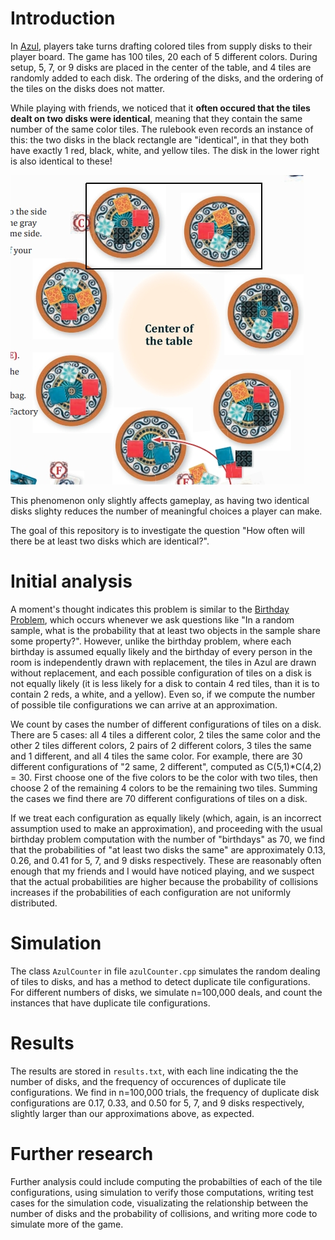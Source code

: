 # Introduction
In [Azul](https://en.wikipedia.org/wiki/Azul_(board_game)), players take turns drafting colored tiles from supply disks to their player board. The game has 100 tiles, 20 each of 5 different colors.
During setup, 5, 7, or 9 disks are placed in the center of the table, and 4 tiles are randomly added to each disk. The ordering of the disks, and the ordering of the tiles on the disks does not matter.

While playing with friends, we noticed that it **often occured that the tiles dealt on two disks were identical**, meaning that they contain the same number of the same color tiles.
The rulebook even records an instance of this: the two disks in the black rectangle are "identical", in that they both have exactly 1 red, black, white, and yellow tiles. The disk in the lower right is also identical to these!

![azul rules](azul_disks.jpg)

This phenomenon only slightly affects gameplay, as having two identical disks slighty reduces the number of meaningful choices a player can make.

The goal of this repository is to investigate the question "How often will there be at least two disks which are identical?".

# Initial analysis
A moment's thought indicates this problem is similar to the [Birthday Problem](https://en.wikipedia.org/wiki/Birthday_problem), which occurs whenever we ask questions like "In a random sample, what is the probability that at least two objects in the sample share some property?".
However, unlike the birthday problem, where each birthday is assumed equally likely and the birthday of every person in the room is independently drawn with replacement, the tiles in Azul are drawn without replacement, and each possible configuration of tiles on a disk is not equally likely (it is less likely for a disk to contain 4 red tiles, than it is to contain 2 reds, a white, and a yellow). Even so, if we compute the number of possible tile configurations we can arrive at an approximation.

We count by cases the number of different configurations of tiles on a disk. There are 5 cases: all 4 tiles a different color, 2 tiles the same color and the other 2 tiles different colors, 2 pairs of 2 different colors, 3 tiles the same and 1 different, and all 4 tiles the same color. For example, there are 30 different configurations of "2 same, 2 different", computed as C(5,1)*C(4,2) = 30. First choose one of the five colors to be the color with two tiles, then choose 2 of the remaining 4 colors to be the remaining two tiles. Summing the cases we find there are 70 different configurations of tiles on a disk.

If we treat each configuration as equally likely (which, again, is an incorrect assumption used to make an approximation), and proceeding with the usual birthday problem computation with the number of "birthdays" as 70, we find that the
probabilities of "at least two disks the same" are approximately 0.13, 0.26, and 0.41 for 5, 7, and 9 disks respectively. These are reasonably often enough that my friends and I would have noticed playing, and we suspect that the actual probabilities are higher because the probability of collisions increases if the probabilities of each configuration are not uniformly distributed.

# Simulation
The class `AzulCounter` in file `azulCounter.cpp` simulates the random dealing of tiles to disks, and has a method to detect duplicate tile configurations. For different numbers of disks, we simulate n=100,000 deals, and count the instances that have duplicate tile configurations.

# Results
The results are stored in `results.txt`, with each line indicating the the number of disks, and the frequency of occurences of duplicate tile configurations. We find in n=100,000 trials, the frequency of duplicate disk configurations are 0.17, 0.33, and 0.50 for 5, 7, and 9 disks respectively, slightly larger than our approximations above, as expected.

# Further research
Further analysis could include computing the probabilties of each of the tile configurations, using simulation to verify those computations, writing test cases for the simulation code, visualizating the relationship between the number of disks and the probability of collisions, and writing more code to simulate more of the game.
